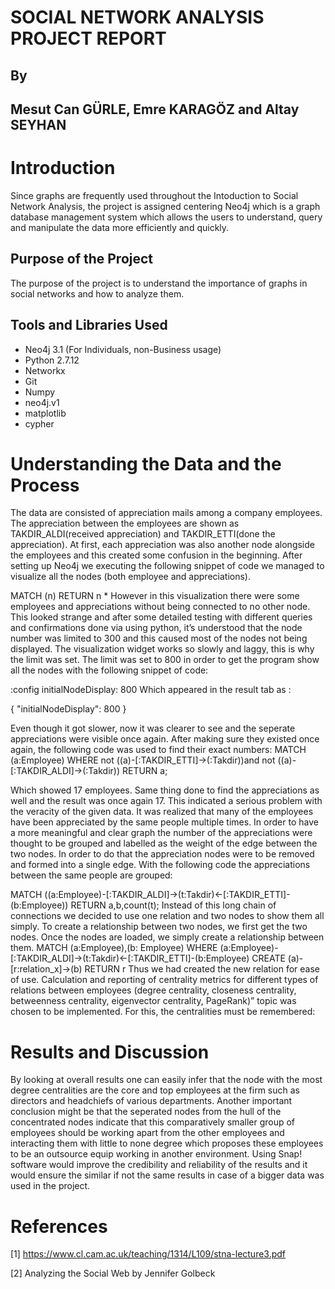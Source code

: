 
# SOCIAL NETWORK ANALYSIS PROJECT REPORT
## By
## Mesut Can GÜRLE, Emre KARAGÖZ and Altay SEYHAN



# Introduction 	

Since graphs are frequently used throughout the Intoduction to Social Network Analysis, the project is assigned centering Neo4j which is a graph database management system which allows the users to understand, query and manipulate the data more efficiently and quickly.

## Purpose of the Project

The purpose of the project is to understand the importance of graphs in social networks and how to analyze them.

## Tools and Libraries Used 

- Neo4j 3.1 (For Individuals, non-Business usage)
- Python 2.7.12
- Networkx
- Git
- Numpy
- neo4j.v1 
- matplotlib
- cypher

# Understanding the Data and the Process

The data are consisted of appreciation mails among a company employees. The appreciation between the employees are shown as TAKDIR_ALDI(received appreciation) and TAKDIR_ETTI(done the appreciation). 
At first, each appreciation was also another node alongside the employees and this created some confusion in the beginning. 
After setting up Neo4j we executing the following snippet of code we managed to visualize all the nodes (both employee and appreciations). 

MATCH (n) RETURN n *
However in this visualization there were some employees and appreciations without being connected to no other node. This looked strange and after some detailed testing with different queries and confirmations done via using python, it’s understood that the node number was limited to 300 and this caused most of the nodes not being displayed. The visualization widget works so slowly and laggy, this is why the limit was set. The limit was set to 800 in order to get the program show all the nodes with the following snippet of code: 

:config initialNodeDisplay: 800
Which appeared in the result tab as : 

{ 
"initialNodeDisplay": 800 
} 

Even though it got slower, now it was clearer to see and the seperate appreciations were visible once again. After making sure they existed once again, the following code was used to find their exact numbers:
 MATCH (a:Employee) WHERE not ((a)-[:TAKDIR_ETTI]->(:Takdir))and not ((a)-[:TAKDIR_ALDI]->(:Takdir)) RETURN a; 

Which showed 17 employees. Same thing done to find the appreciations as well and the result was once again 17. This indicated a serious problem with the veracity of the given data. 
It was realized that many of the employees have been appreciated by the same people multiple times. In order to have a more meaningful and clear graph the number of the appreciations were thought to be grouped and labelled as the weight of the edge between the two nodes. In order to do that the appreciation nodes were to be removed and formed into a single edge. 
With the following code the appreciations between the same people are grouped: 

MATCH ((a:Employee)-[:TAKDIR_ALDI]->(t:Takdir)<-[:TAKDIR_ETTI]-(b:Employee)) RETURN a,b,count(t);
	Instead of this long chain of connections we decided to use one relation and two nodes to show them all simply. To create a relationship between two nodes, we first get the two nodes. Once the nodes are loaded, we simply create a relationship between them.
MATCH (a:Employee),(b: Employee)
WHERE (a:Employee)-[:TAKDIR_ALDI]->(t:Takdir)<-[:TAKDIR_ETTI]-(b:Employee)
CREATE (a)-[r:relation_x]->(b)
RETURN r
	Thus we had created the new relation for ease of use.
Calculation and reporting of centrality metrics for different types of relations between employees (degree centrality, closeness centrality, betweenness centrality, eigenvector centrality, PageRank)” topic was chosen to be implemented.
For this, the centralities must be remembered:

# Results and Discussion

By looking at overall results one can easily infer that the node with the most degree centralities are the core and top employees at the firm such as directors and headchiefs of various departments.
Another important conclusion might be that the seperated nodes from the hull of the concentrated nodes indicate that this comparatively smaller group of employees should be working apart from the other employees and interacting them with little to none degree which proposes these employees to be an outsource equip working in another environment.
Using Snap! software would improve the credibility and reliability of the results and it would ensure the similar if not the same results in case of a bigger data was used in the project.

# References 
[1] https://www.cl.cam.ac.uk/teaching/1314/L109/stna-lecture3.pdf

[2] Analyzing the Social Web by Jennifer Golbeck